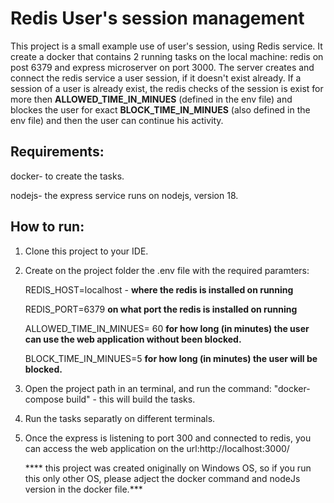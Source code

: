 # Redis User's session management

This project is a small example use of user's session, using Redis service.
It create a docker that contains 2 running tasks on the local machine: redis on post 6379 and express microserver on port 3000.
The server creates and connect the redis service a user session, if it doesn't exist already.
If a session of a user is already exist, the redis checks of the session is exist for more then **ALLOWED_TIME_IN_MINUES** (defined in the env file) and blockes the user for exact **BLOCK_TIME_IN_MINUES**  (also defined in the env file) and then the user can continue his activity.

## Requirements:
docker- to create the tasks.

nodejs- the express service runs on nodejs, version 18.

## How to run:
1) Clone this project to your IDE.
2) Create on the project folder the .env file with the required paramters:

   REDIS_HOST=localhost -  **where the redis is installed on running**

   REDIS_PORT=6379   **on what port the redis is installed on running**

   ALLOWED_TIME_IN_MINUES= 60 **for how long (in minutes) the user can use the web application without been blocked.**

   BLOCK_TIME_IN_MINUES=5 **for how long (in minutes) the user will be blocked.**

4) Open the project path in an terminal, and run the command: "docker-compose build" - this will build the tasks.
5) Run the tasks separatly on different terminals.
6) Once the express is listening to port 300 and connected to redis, you can access the web application on the url:http://localhost:3000/

   **** this project was created oniginally on Windows OS, so if you run this only other OS, please adject the docker command and nodeJs version in the docker file.***



